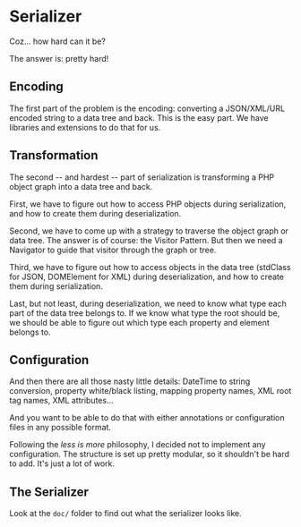 # Serializer
Coz... how hard can it be?

The answer is: pretty hard!

## Encoding
The first part of the problem is the encoding: converting a JSON/XML/URL encoded string to a data tree and back. This is the
easy part. We have libraries and extensions to do that for us.

## Transformation
The second -- and hardest -- part of serialization is transforming a PHP object graph into a data tree and back.

First, we have to figure out how to access PHP objects during serialization, and how to create them during
deserialization.

Second, we have to come up with a strategy to traverse the object graph or data tree. The answer is of course: the
Visitor Pattern. But then we need a Navigator to guide that visitor through the graph or tree.

Third, we have to figure out how to access objects in the data tree (stdClass for JSON, DOMElement for XML) during
deserialization, and how to create them during serialization.

Last, but not least, during deserialization, we need to know what type each part of the data tree belongs to. If we know
what type the root should be, we should be able to figure out which type each property and element belongs to.

## Configuration
And then there are all those nasty little details: DateTime to string conversion, property white/black listing, mapping
property names, XML root tag names, XML attributes...

And you want to be able to do that with either annotations or configuration files in any possible format.

Following the *less is more* philosophy, I decided not to implement any configuration. The structure is set up pretty
modular, so it shouldn't be hard to add. It's just a lot of work.

## The Serializer
Look at the `doc/` folder to find out what the serializer looks like.
